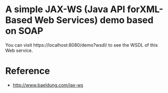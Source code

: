 # A simple JAX-WS (Java API forXML-Based Web Services) demo based on SOAP



You can visit https://localhost:8080/demo?wsdl/ to see the WSDL of this Web service.


# Reference
- http://www.baeldung.com/jax-ws

